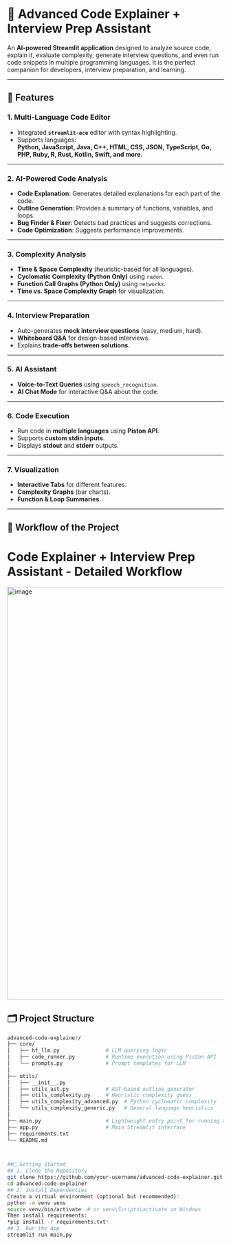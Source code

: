 # 🚀 Advanced Code Explainer + Interview Prep Assistant

An **AI-powered Streamlit application** designed to analyze source code, explain it, evaluate complexity, generate interview questions, and even run code snippets in multiple programming languages. It is the perfect companion for developers, interview preparation, and learning.

---

## **🌟 Features**

### **1. Multi-Language Code Editor**
- Integrated **`streamlit-ace`** editor with syntax highlighting.
- Supports languages:  
  **Python, JavaScript, Java, C++, HTML, CSS, JSON, TypeScript, Go, PHP, Ruby, R, Rust, Kotlin, Swift, and more.**

---

### **2. AI-Powered Code Analysis**
- **Code Explanation**: Generates detailed explanations for each part of the code.
- **Outline Generation**: Provides a summary of functions, variables, and loops.
- **Bug Finder & Fixer**: Detects bad practices and suggests corrections.
- **Code Optimization**: Suggests performance improvements.

---

### **3. Complexity Analysis**
- **Time & Space Complexity** (heuristic-based for all languages).
- **Cyclomatic Complexity (Python Only)** using `radon`.
- **Function Call Graphs (Python Only)** using `networkx`.
- **Time vs. Space Complexity Graph** for visualization.

---

### **4. Interview Preparation**
- Auto-generates **mock interview questions** (easy, medium, hard).
- **Whiteboard Q&A** for design-based interviews.
- Explains **trade-offs between solutions**.

---

### **5. AI Assistant** 
- **Voice-to-Text Queries** using `speech_recognition`.
- **AI Chat Mode** for interactive Q&A about the code.

---

### **6. Code Execution**
- Run code in **multiple languages** using **Piston API**.
- Supports **custom stdin inputs**.
- Displays **stdout** and **stderr** outputs.

---

### **7. Visualization**
- **Interactive Tabs** for different features.
- **Complexity Graphs** (bar charts).
- **Function & Loop Summaries**.

---

## **🧠 Workflow of the Project**

# Code Explainer + Interview Prep Assistant - Detailed Workflow
<img width="657" height="960" alt="image" src="https://github.com/user-attachments/assets/ee9e1fdd-2b35-4250-8588-cdfa6f1fcca1" />


## 🗂️ Project Structure

```bash
advanced-code-explainer/
├── core/
│   ├── hf_llm.py               # LLM querying logic
│   ├── code_runner.py          # Runtime execution using Piston API
│   └── prompts.py              # Prompt templates for LLM
│
├── utils/
│   ├── __init__.py
│   ├── utils_ast.py            # AST-based outline generator
│   ├── utils_complexity.py     # Heuristic complexity guess
│   ├── utils_complexity_advanced.py  # Python cyclomatic complexity
│   └── utils_complexity_generic.py   # General language heuristics
│
├── main.py                     # Lightweight entry point for running app
├── app.py                      # Main Streamlit interface
├── requirements.txt
└── README.md



##🚀 Getting Started
## 1. Clone the Repository
git clone https://github.com/your-username/advanced-code-explainer.git
cd advanced-code-explainer
## 2. Install Dependencies
Create a virtual environment (optional but recommended):
python -m venv venv
source venv/bin/activate  # or venv\Scripts\activate on Windows
Then install requirements:
*pip install -r requirements.txt*
## 3. Run the App
streamlit run main.py



